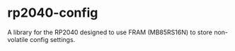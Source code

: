 # rp2040-config
A library for the RP2040 designed to use FRAM (MB85RS16N) to store non-volatile config settings.
